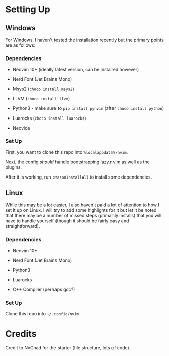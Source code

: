 # Setting Up

## Windows

For Windows, I haven't tested the installation recently but the primary points are as follows:

### Dependencies

- Neovim 10+ (ideally latest version, can be installed however)

- Nerd Font (Jet Brains Mono)

- Msys2 (`choco install msys2`)

- LLVM (`choco install llvm`)

- Python3 - make sure to `pip install pynvim` (after `choco install python`)

- Luarocks (`choco install luarocks`)

- Neovide

### Set Up

First, you want to clone this repo into `%localappdata%/nvim`.

Next, the config *should* handle bootstrapping lazy.nvim as well as the plugins.

After it is working, run `:MasonInstallAll` to install some dependencies.

## Linux

While this may be a lot easier, I also haven't paid a lot of attention to how I set it up on Linux. I will try to add some highlights for it but let it be noted that there may be a number of missed steps (primarily installs) that you will have to handle yourself (though it should be fairly easy and straightforward).

### Dependencies

- Neovim 10+

- Nerd Font (Jet Brains Mono)

- Python3

- Luarocks

- C++ Compiler (perhaps gcc?)

### Set Up

Clone this repo into `~/.config/nvim`

# Credits

Credit to NvChad for the starter (file structure, lots of code).

